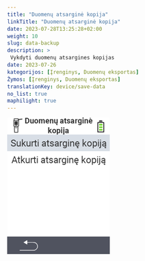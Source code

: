 ```yaml
---
title: "Duomenų atsarginė kopija"
linkTitle: "Duomenų atsarginė kopija"
date: 2023-07-28T13:25:28+02:00
weight: 10
slug: data-backup
description: >
 Vykdyti duomenų atsargines kopijas
date: 2023-07-26
kategorijos: [Įrenginys, Duomenų eksportas]
Žymos: [Įrenginys, Duomenų eksportas]
translationKey: device/save-data
no_list: true
maphilight: true
---
```

<img src="backup.png" alt="VitalControl Duomenų valdymas" title="Duomenų valdymas" usemap="#workmap" class="maphilight" />

<map name="workmap">
  <area shape="rect" coords="2,40,238,80" alt="Sukurti atsarginę kopiją" title="Instrukcijas, kaip sukurti atsarginę kopiją, rasite čia&#10;Pelės paspaudimas: atidaryti dokumentaciją" href="/en/docs/backup/backup/">

  <area shape="rect" coords="2,80,238,120" alt="Atkurti atsarginę kopiją" title="Instrukcijas, kaip atkurti atsarginę kopiją, rasite čia&#10;Pelės paspaudimas: atidaryti dokumentaciją" href="/en/docs/backup/restore/">

  <area shape="rect" coords="2,282,120,319" alt="Atgal" title="Grįžti vienu lygiu atgal&#10;Pelės paspaudimas: atidaryti dokumentaciją" href="/en/docs/device/data-management/">
</map>
